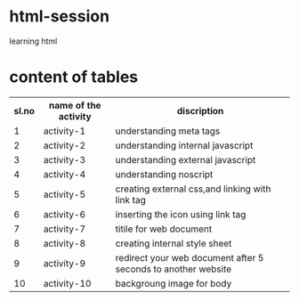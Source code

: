 # html-session
learning html
# content of tables
<table>
  <tr>
    <th>sl.no</th>
    <th>name of the activity</th>
    <th>discription</th>
  </tr>
  <tr>
    <td>1</td>
    <td> activity-1</td>
    <td>understanding meta tags</td>
  </tr>
  <tr>
    <td>2</td>
    <td> activity-2</td>
    <td>understanding internal javascript</td>
  </tr>
  <tr>
    <td>3</td>
    <td>activity-3</td>
    <td>understanding external javascript</td>
  </tr>
   <tr>
    <td>4</td>
    <td>activity-4</td>
    <td>understanding noscript</td>
  </tr>
  <tr>
    <td>5</td>
    <td>activity-5</td>
    <td>creating external css,and linking with link tag</td>
  </tr>
  <tr>
    <td>6</td>
    <td>activity-6</td>
    <td>inserting the icon using link tag</td>
  </tr>
   <tr>
    <td>7</td>
    <td>activity-7</td>
    <td>titile for web document</td>
  </tr>
  <tr>
    <td>8</td>
    <td>activity-8</td>
    <td>creating internal style sheet</td> 
    </tr>
     <tr>
    <td>9</td>
    <td>activity-9</td>
    <td>redirect your web document after 5 seconds to another website</td> 
    </tr>
     <tr>
    <td>10</td>
    <td>activity-10</td>
    <td>backgroung image for body</td> 
    </tr>
    </table>

